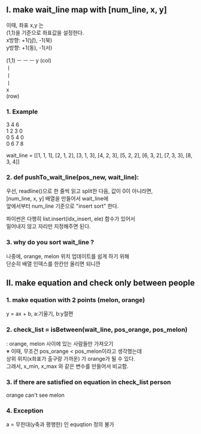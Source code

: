 ## I. make wait_line map with [num_line, x, y]
이때, 좌표 x,y 는  
(1,1)을 기준으로 좌표값을 설정한다.  
x방향: +1(남), -1(북)  
y방향: +1(동), -1(서)  

(1,1) ㅡ ㅡ ㅡ y (col)  
ㅣ  
ㅣ  
ㅣ  
x  
(row)

### 1. Example  
3 4 6  
1 2 3 0  
0 5 4 0  
0 6 7 8  

wait_line = [[1, 1, 1], [2, 1, 2], [3, 1, 3], [4, 2, 3], [5, 2, 2], [6, 3, 2], [7, 3, 3], [8, 3, 4]]  

### 2. def pushTo_wait_line(pos_new, wait_line):  

우선, readline()으로 한 줄씩 읽고 split한 다음, 값이 0이 아니라면,   
[num_line, x, y] 배열을 만들어서 wait_line에  
앞에서부터 num_line 기준으로 "insert sort" 한다.  

파이썬은 다행히 list.insert(idx_insert, ele) 함수가 있어서  
밀어내지 않고 자리만 지정해주면 된다.  

### 3. why do you sort wait_line ?    

나중에, orange, melon 위치 업데이트를 쉽게 하기 위해  
단순히 배열 인덱스를 한칸만 올리면 되니깐  

## II. make equation and check only between people  

### 1. make equation with 2 points (melon, orange)  
y = ax + b, a:기울기, b:y절편  

### 2. check_list = isBetween(wait_line, pos_orange, pos_melon)  
: orange, melon 사이에 있는 사람들만 가져오기  
※ 이때, 무조건 pos_orange < pos_melon이라고 생각했는데  
상위 위치(x좌표가 출구랑 가까운) 가 orange가 될 수 있다.  
그래서, x_min, x_max 와 같은 변수를 만들어서 비교함.  

### 3. if there are satisfied on equation in check_list person  
orange can't see melon  

### 4. Exception
a =  무한대(y축과 평행한) 인 equqtion 정의 불가  
